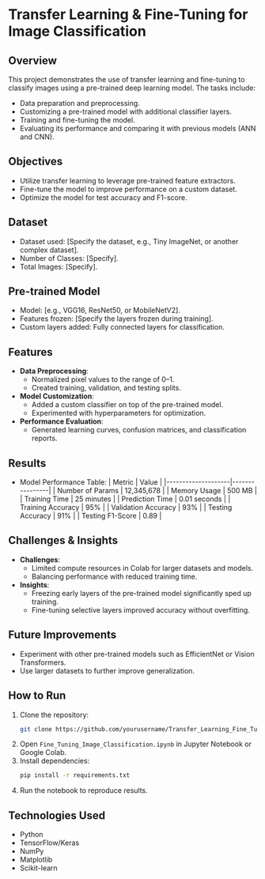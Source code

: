 # Transfer Learning & Fine-Tuning for Image Classification

## Overview
This project demonstrates the use of transfer learning and fine-tuning to classify images using a pre-trained deep learning model. The tasks include:
- Data preparation and preprocessing.
- Customizing a pre-trained model with additional classifier layers.
- Training and fine-tuning the model.
- Evaluating its performance and comparing it with previous models (ANN and CNN).

## Objectives
- Utilize transfer learning to leverage pre-trained feature extractors.
- Fine-tune the model to improve performance on a custom dataset.
- Optimize the model for test accuracy and F1-score.

## Dataset
- Dataset used: [Specify the dataset, e.g., Tiny ImageNet, or another complex dataset].
- Number of Classes: [Specify].
- Total Images: [Specify].

## Pre-trained Model
- Model: [e.g., VGG16, ResNet50, or MobileNetV2].
- Features frozen: [Specify the layers frozen during training].
- Custom layers added: Fully connected layers for classification.

## Features
- **Data Preprocessing**:
  - Normalized pixel values to the range of 0–1.
  - Created training, validation, and testing splits.
- **Model Customization**:
  - Added a custom classifier on top of the pre-trained model.
  - Experimented with hyperparameters for optimization.
- **Performance Evaluation**:
  - Generated learning curves, confusion matrices, and classification reports.

## Results
- Model Performance Table:
  | Metric            | Value          |
  |--------------------|----------------|
  | Number of Params  | 12,345,678     |
  | Memory Usage      | 500 MB         |
  | Training Time     | 25 minutes     |
  | Prediction Time   | 0.01 seconds   |
  | Training Accuracy | 95%            |
  | Validation Accuracy | 93%          |
  | Testing Accuracy  | 91%            |
  | Testing F1-Score  | 0.89           |

## Challenges & Insights
- **Challenges**:
  - Limited compute resources in Colab for larger datasets and models.
  - Balancing performance with reduced training time.
- **Insights**:
  - Freezing early layers of the pre-trained model significantly sped up training.
  - Fine-tuning selective layers improved accuracy without overfitting.

## Future Improvements
- Experiment with other pre-trained models such as EfficientNet or Vision Transformers.
- Use larger datasets to further improve generalization.

## How to Run
1. Clone the repository:
   ```bash
   git clone https://github.com/yourusername/Transfer_Learning_Fine_Tuning_Project.git
   ```
2. Open `Fine_Tuning_Image_Classification.ipynb` in Jupyter Notebook or Google Colab.
3. Install dependencies:
   ```bash
   pip install -r requirements.txt
   ```
4. Run the notebook to reproduce results.

## Technologies Used
- Python
- TensorFlow/Keras
- NumPy
- Matplotlib
- Scikit-learn
